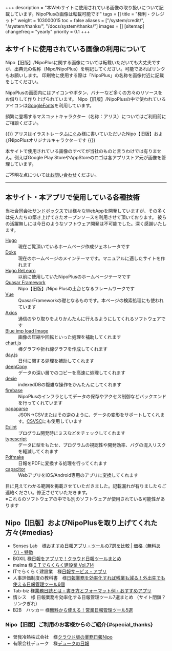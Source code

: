 +++
description = "本Webサイトに使用されている画像の取り扱いについて記載しています。NipoPlusの画像は転載可能です"
tags = []
title = "権利・クレジット"
weight = 103000015
toc = false
aliases = ["/system/credit/", "/system/thanks/", "/docs/system/thanks/"]
images = []
[sitemap]
  changefreq = "yearly"
  priority = 0.1
+++

## 本サイトに使用されている画像の利用について

Nipo【旧版】/NipoPlusに関する画像については転載いただいても大丈夫ですが、出典元の名称（Nipo/NipoPlus）を明記してください。可能であればリンクもお願いします。
印刷物に使用する際は「NipoPlus」の名称を画像付近に記載をしてください。  

NipoPlusの画面内にはアイコンやボタン、バナーなど多くの方々のリソースをお借りして作り上げられています。
Nipo【旧版】/NipoPlusの中で使われているアイコンは[GoogleFonts](https://fonts.google.com/icons)を利用しています。

頻繁に登場するマスコットキャラクター（名称：アリス）についてはご利用前にご相談ください。

{{<alice pos="right" icon="ok">}}
アリスはイラストレータ[ふにぐみ](https://www.ac-illust.com/main/profile.php?id=0DbjwSb1)様に書いていただいたNipo【旧版】およびNipoPlusオリジナルキャラクターです
{{</alice>}}

本サイトで使用されている画像のすべてが当社のものと言うわけでは有りません。例えばGoogle Play StoreやAppStoreのロゴは各アプリストア元が画像を管理しています。  

ご不明な点については[お問い合わせ](/others/inquery/)ください。


---

## 本サイト・本アプリで使用している各種技術



当社[合同会社サンドボックス](https://sndbox.jp/)では様々なWebAppを開発していますが、その多くは先人たちの築き上げてきたオープンソースを利用させて頂いております。
彼らの活躍無しには今日のようなソフトウェア開発は不可能でした。深く感謝いたします。


<dl class="basic">
<dt><a href="https://gohugo.io/">Hugo</a></dt>
<dd>現在ご覧頂いているホームページ作成ジェネレータです</dd>
<dt><a href="https://getdoks.org/">Doks</a></dt>
<dd>現在のホームページのメインテーマです。マニュアルに適したサイトを作れます</dd>
<dt><a href="https://mcshelby.github.io/hugo-theme-relearn/">Hugo ReLearn</a></dt>
<dd>以前に使用していたNipoPlusのホームページテーマです</dd>
<dt><a href="https://quasar.dev/">Quasar Framework</a></dt>
<dd>Nipo【旧版】/Nipo Plusの土台となるフレームワークです</dd>
<dt><a href="https://jp.vuejs.org/index.html">Vue</a></dt>
<dd>QuasarFrameworkの礎となるものです。本ページの検索処理にも使われています</dd>
<dt><a href="https://github.com/axios/axios">Axios</a></dt>
<dd>通信のやり取りをよりかんたんに行えるようにしてくれるソフトウェアです</dd>
<dt><a href="https://github.com/blueimp/JavaScript-Load-Image">Blue imp load Image</a></dt>
<dd>画像の圧縮や回転といった処理を補助してくれます</dd>
<dt><a href="https://www.chartjs.org/">chart.js</a></dt>
<dd>棒グラフや折れ線グラフを作成してくれます</dd>
<dt><a href="https://day.js.org/">day.js</a></dt>
<dd>日付に関する処理を補助してくれます</dd>
<dt><a href="https://github.com/sasaplus1/deepcopy.js">deepCopy</a></dt>
<dd>データの深い層でのコピーを高速に処理してくれます</dd>
<dt><a href="https://dexie.org/">dexie</a></dt>
<dd>indexedDBの複雑な操作をかんたんにしてくれます</dd>
<dt><a href="https://firebase.google.com/">firebase</a></dt>
<dd>NipoPlusのインフラとしてデータの保存やアクセス制御などバックエンドを行ってくれています</dd>
<dt><a href="https://www.papaparse.com/">papaparse</a></dt>
<dd>JSON->CSVまたはその逆のように、データの変形をサポートしてくれます。<a href="/tips/csvsc/">CSVSC</a>にも使用しています</dd>
<dt><a href="https://eslint.org/">Eslint</a></dt>
<dd>プログラム開発時にミスなどをチェックしてくれます</dd>
<dt><a href="https://www.typescriptlang.org/">typescript</a></dt>
<dd>データに型をもたせ、プログラムの視認性や開発効率、バグの混入リスクを軽減してくれます</dd>
<dt><a href="http://pdfmake.org">Pdfmake</a></dt>
<dd>日報をPDFに変換する処理を行ってくれます</dd>
<dt><a href="https://capacitorjs.com/">capacitor</a></dt>
<dd>WebアプリをiOS/Android専用のアプリに変換してくれます</dd>
</dl>


目に見えてわかる範囲を掲載させていただきました。記載漏れが有りましたらご連絡ください。修正させていただきます。  
※これらのソフトウェアの中でも別のソフトウェアが使用されている可能性があります


## Nipo【旧版】およびNipoPlusを取り上げてくれた方々{#medias}

- Senses Lab　様[おすすめ日報アプリ・ツールの7選を比較 | 価格（無料あり）・特徴](https://product-senses.mazrica.com/senseslab/tool-reviews/nippou-software)
- BOXIL 様[日報をアプリで！クラウド日報ツールまとめ](https://boxil.jp/mag/a1499/)
- melma 様[ＩＴでらくらく建設業 Vol.714](http://melma.com/backnumber_114938_6635216/)
- ITでらくらく建設業　様[日報サービス・アプリ](http://mint-s.jp/it-easy/2018/01/post-2127.html)
- 人事評価制度の教科書　様[日報業務を効率化すれば残業も減る！外出先でも使える日報管理ツール6個](https://media.jinjiseido.com/nippou_tool)
- Tab-biz 様[業務日誌とは・書き方とフォーマット例・おすすめアプリ](https://tap-biz.jp/tap_cat_100401/tap_cat_100405/1014295)
- 情シス　様 日報業務を効率化する日報管理ツール7選まとめ （サイト閉鎖？リンクぎれ）
- B2B　ハッカー 様[無料から使える！営業日報管理ツール5選](https://b2bhacker.baseconnect.in/articles/2611)

### Nipo【旧版】ご利用のお客様からのご紹介{#special_thanks}

- 曽我冷熱株式会社　様[クラウド版の業務日報Nipo](https://www.sogareinetsu.com/worklog/nipo/)
- 有限会社デューク　様[デュークの日報](https://ameblo.jp/dukeblog-life/entry-12452375114.html)
